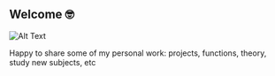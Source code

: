 ## Welcome 🤓
![Alt Text](https://media.tenor.com/QZArlhfw_m8AAAAC/welcome-to-my-life-life.gif)

Happy to share some of my personal work: projects, functions, theory, study new subjects, etc


